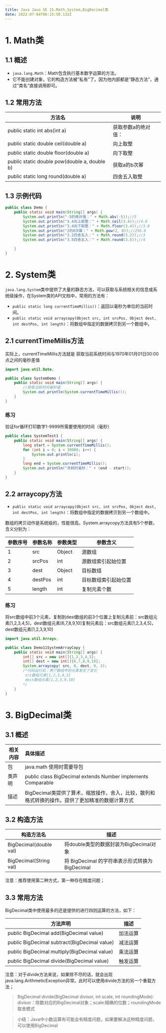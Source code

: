 ```yaml
---
title: Java Java SE 15.Math,System,BigDecimal类
date: 2022-07-04T06:15:50.132Z
---
```

# 1. Math类

## 1.1 概述

* `java.lang.Math`：Math包含执行基本数字运算的方法。
* 它不能创建对象，它的构造方法被“私有”了。因为他内部都是“静态方法”，通过“类名”直接调用即可。

## 1.2 常用方法

| 方法名                                       | 说明                |
| -------------------------------------------- | ------------------- |
| public static int abs(int a)                 | 获取参数a的绝对值： |
| public static double ceil(double a)          | 向上取整            |
| public static double floor(double a)         | 向下取整            |
| public static double pow(double a, double b) | 获取a的b次幂        |
| public static long round(double a)           | 四舍五入取整        |

## 1.3 示例代码

```java
public class Demo {
    public static void main(String[] args) {
        System.out.println("-5的绝对值：" + Math.abs(-5));//5
    	System.out.println("3.4向上取整：" + Math.ceil(3.4));//4.0
    	System.out.println("3.4向下取整：" + Math.floor(3.4));//3.0
    	System.out.println("2的8次幂：" + Math.pow(2, 8));//256.0
    	System.out.println("3.2四舍五入：" + Math.round(3.2));//3
    	System.out.println("3.5四舍五入：" + Math.round(3.5));//4

    }
}
```

# 2. System类

`java.lang.System`类中提供了大量的静态方法，可以获取与系统相关的信息或系统级操作，在System类的API文档中，常用的方法有：

- `public static long currentTimeMillis()`：返回以毫秒为单位的当前时间。
- `public static void arraycopy(Object src, int srcPos, Object dest, int destPos, int length)`：将数组中指定的数据拷贝到另一个数组中。

## 2.1 currentTimeMillis方法

实际上，currentTimeMillis方法就是 获取当前系统时间与1970年01月01日00:00点之间的毫秒差值

```java
import java.util.Date;

public class SystemDemo {
    public static void main(String[] args) {
       	//获取当前时间毫秒值
        System.out.println(System.currentTimeMillis()); 
    }
}
```

### 练习

验证for循环打印数字1-9999所需要使用的时间（毫秒）

~~~java
public class SystemTest1 {
    public static void main(String[] args) {
        long start = System.currentTimeMillis();
        for (int i = 0; i < 10000; i++) {
            System.out.println(i);
        }
        long end = System.currentTimeMillis();
        System.out.println("共耗时毫秒：" + (end - start));
    }
}
~~~

## 2.2 arraycopy方法

* `public static void arraycopy(Object src, int srcPos, Object dest, int destPos, int length)`：将数组中指定的数据拷贝到另一个数组中。

数组的拷贝动作是系统级的，性能很高。System.arraycopy方法具有5个参数，含义分别为：

| 参数序号 | 参数名称 | 参数类型 | 参数含义             |
| -------- | -------- | -------- | -------------------- |
| 1        | src      | Object   | 源数组               |
| 2        | srcPos   | int      | 源数组索引起始位置   |
| 3        | dest     | Object   | 目标数组             |
| 4        | destPos  | int      | 目标数组索引起始位置 |
| 5        | length   | int      | 复制元素个数         |

### 练习

将src数组中前3个元素，复制到dest数组的前3个位置上复制元素前：src数组元素[1,2,3,4,5]，dest数组元素[6,7,8,9,10]复制元素后：src数组元素[1,2,3,4,5]，dest数组元素[1,2,3,9,10]

```java
import java.util.Arrays;

public class Demo11SystemArrayCopy {
    public static void main(String[] args) {
        int[] src = new int[]{1,2,3,4,5};
        int[] dest = new int[]{6,7,8,9,10};
        System.arraycopy( src, 0, dest, 0, 3);
        /*代码运行后：两个数组中的元素发生了变化
         src数组元素[1,2,3,4,5]
         dest数组元素[1,2,3,9,10]
        */
    }
}
```

# 3. BigDecimal类

## 3.1 概述

| 相关内容 | 具体描述                                                     |
| -------- | :----------------------------------------------------------- |
| 包       | java.math                                                                  使用时需要导包 |
| 类声明   | public class BigDecimal extends Number implements Comparable<BigDecimal> |
| 描述     | BigDecimal类提供了算术，缩放操作，舍入，比较，散列和格式转换的操作。提供了更加精准的数据计算方式 |

## 3.2 构造方法

| 构造方法名             | 描述                                            |
| ---------------------- | ----------------------------------------------- |
| BigDecimal(double val) | 将double类型的数据封装为BigDecimal对象          |
| BigDecimal(String val) | 将 BigDecimal 的字符串表示形式转换为 BigDecimal |

注意：推荐使用第二种方式，第一种存在精度问题；

## 3.3 常用方法

BigDecimal类中使用最多的还是提供的进行四则运算的方法，如下：

| 方法声明                                     | 描述     |
| -------------------------------------------- | -------- |
| public BigDecimal add(BigDecimal value)      | 加法运算 |
| public BigDecimal subtract(BigDecimal value) | 减法运算 |
| public BigDecimal multiply(BigDecimal value) | 乘法运算 |
| public BigDecimal divide(BigDecimal value)   | 触发运算 |

注意：对于divide方法来说，如果除不尽的话，就会出现java.lang.ArithmeticException异常。此时可以使用divide方法的另一个重载方法；

> BigDecimal divide(BigDecimal divisor, int scale, int roundingMode): divisor：除数对应的BigDecimal对象；scale:精确的位数；roundingMode取舍模式

> 小结：Java中小数运算有可能会有精度问题，如果要解决这种精度问题，可以使用BigDecimal